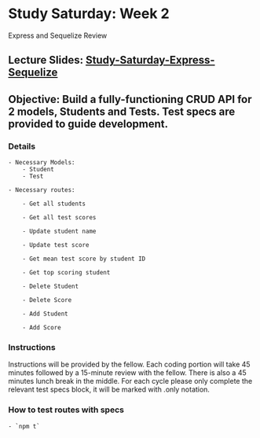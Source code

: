 # Study Saturday: Week 2

Express and Sequelize Review

## Lecture Slides: [Study-Saturday-Express-Sequelize](https://docs.google.com/presentation/d/1eTVsP1JMEmASD-qUfaFILHY9sNdNH7R_fFiHWylAQJo/edit?usp=sharing)


## Objective: Build a fully-functioning CRUD API for 2 models, Students and Tests. Test specs are provided to guide development.

### Details

    - Necessary Models:
    	- Student
    	- Test

    - Necessary routes:

    	- Get all students

    	- Get all test scores

    	- Update student name

    	- Update test score

    	- Get mean test score by student ID

    	- Get top scoring student

    	- Delete Student

    	- Delete Score

    	- Add Student

    	- Add Score

### Instructions

Instructions will be provided by the fellow. Each coding portion will take 45 minutes followed by a 15-minute review with the fellow. There is also a 45 minutes lunch break in the middle.
For each cycle please only complete the relevant test specs block, it will be marked with .only notation.

### How to test routes with specs

    - `npm t`
